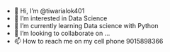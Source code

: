 - 👋 Hi, I’m @tiwarialok401
- 👀 I’m interested in Data Science 
- 🌱 I’m currently learning Data science with Python
- 💞️ I’m looking to collaborate on ...
- 📫 How to reach me on my cell phone 9015898366

<!---
tiwarialok401/tiwarialok401 is a ✨ special ✨ repository because its `README.md` (this file) appears on your GitHub profile.
You can click the Preview link to take a look at your changes.
--->
